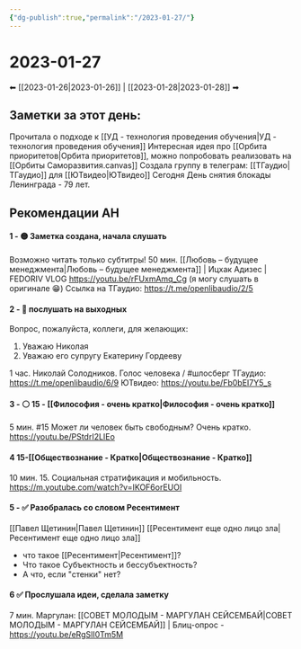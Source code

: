 ```yaml
---
{"dg-publish":true,"permalink":"/2023-01-27/"}
---
```


# 2023-01-27
⬅ [[2023-01-26\|2023-01-26]] | [[2023-01-28\|2023-01-28]] ➡
## Заметки за этот день:

Прочитала о подходе к [[УД - технология проведения обучения\|УД - технология проведения обучения]]
Интересная идея про [[Орбита приоритетов\|Орбита приоритетов]], можно попробовать реализовать на [[Орбиты Саморазвития.canvas]]
Создала группу в телеграм: [[ТГаудио\|ТГаудио]] для [[ЮТвидео\|ЮТвидео]]
Сегодня День снятия блокады Ленинграда - 79 лет.




## Рекомендации АН

#### 1  - 🟡 Заметка создана, начала слушать
Возможно читать только субтитры!
50 мин. [[Любовь – будущее менеджмента\|Любовь – будущее менеджмента]] | Ицхак Адизес | FEDORIV VLOG
﻿https://youtu.be/rFUxmAmq_Cg
(я могу слушать в оригинале 😁)
Ссылка на ТГаудио: https://t.me/openlibaudio/2/5

#### 2  - 🔵 послушать на выходных
Вопрос, пожалуйста, коллеги, для желающих:
1. Уважаю Николая
2. Уважаю его супругу Екатерину Гордееву

1 час. Николай Солодников. Голос человека / #шлосберг
﻿ТГаудио: https://t.me/openlibaudio/6/9
﻿ЮТвидео: https://youtu.be/Fb0bEI7Y5_s
﻿
#### 3 - ⚪ 15 - [[Философия - очень кратко\|Философия - очень кратко]]
5 мин. #15 Может ли человек быть свободным? Очень кратко. 
https://youtu.be/PStdrI2LIEo

#### 4 15-[[Обществознание - Кратко\|Обществознание - Кратко]]
10 мин. 15. Социальная стратификация и мобильность.
https://m.youtube.com/watch?v=IKOF6orEUOI

#### 5 - ✅ Разобралась со словом Ресентимент
[[Павел Щетинин\|Павел Щетинин]] [[Ресентимент еще одно лицо зла\|Ресентимент еще одно лицо зла]]
 - что такое [[Ресентимент\|Ресентимент]]?
 - Что такое Субъектность и бессубъектность?
 - А что, если "стенки" нет?

#### 6 ✅ Прослушала идеи, сделала заметку
7 мин. Маргулан: [[СОВЕТ МОЛОДЫМ - МАРГУЛАН СЕЙСЕМБАЙ\|СОВЕТ МОЛОДЫМ - МАРГУЛАН СЕЙСЕМБАЙ]] | Блиц-опрос - https://youtu.be/eRgSlI0Tm5M

